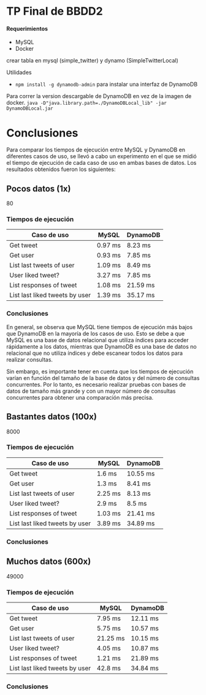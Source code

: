 # TP Final de BBDD2

#### Requerimientos
* MySQL
* Docker

crear tabla en mysql (simple_twitter) y dynamo (SimpleTwitterLocal)

Utilidades
* `npm install -g dynamodb-admin` para instalar una interfaz de DynamoDB

Para correr la version descargable de DynamoDB en vez de la imagen de docker.
`java -D"java.library.path=./DynamoDBLocal_lib" -jar DynamoDBLocal.jar`


# Conclusiones

Para comparar los tiempos de ejecución entre MySQL y DynamoDB en diferentes casos de uso, se llevó a cabo un experimento en el que se midió el tiempo de ejecución de cada caso de uso en ambas bases de datos. Los resultados obtenidos fueron los siguientes:
## Pocos datos (1x)

80

### Tiempos de ejecución

| Caso de uso | MySQL | DynamoDB |
| -------- | -------- | -------- |
| Get tweet     | 0.97 ms     | 8.23 ms     |
| Get user     | 0.93 ms     | 7.85 ms     |
| List last tweets of user     | 1.09 ms     | 8.49 ms     |
| User liked tweet?     | 3.27 ms     | 7.85 ms     |
| List responses of tweet     | 1.08 ms     | 21.59 ms     |
| List last liked tweets by user     | 1.39 ms     | 35.17 ms     |

### Conclusiones
En general, se observa que MySQL tiene tiempos de ejecución más bajos que DynamoDB en la mayoría de los casos de uso. Esto se debe a que MySQL es una base de datos relacional que utiliza índices para acceder rápidamente a los datos, mientras que DynamoDB es una base de datos no relacional que no utiliza índices y debe escanear todos los datos para realizar consultas.

Sin embargo, es importante tener en cuenta que los tiempos de ejecución varían en función del tamaño de la base de datos y del número de consultas concurrentes. Por lo tanto, es necesario realizar pruebas con bases de datos de tamaño más grande y con un mayor número de consultas concurrentes para obtener una comparación más precisa.


## Bastantes datos (100x)

8000

### Tiempos de ejecución

| Caso de uso | MySQL | DynamoDB |
| -------- | -------- | -------- |
| Get tweet     | 1.6 ms     | 10.55 ms     |
| Get user     | 1.3 ms     | 8.41 ms     |
| List last tweets of user     | 2.25 ms     | 8.13 ms     |
| User liked tweet?     | 2.9 ms     | 8.5 ms     |
| List responses of tweet     | 1.03 ms     | 21.41 ms     |
| List last liked tweets by user     | 3.89 ms     | 34.89 ms     |

### Conclusiones

## Muchos datos (600x)

49000

### Tiempos de ejecución

| Caso de uso | MySQL | DynamoDB |
| -------- | -------- | -------- |
| Get tweet     | 7.95 ms     | 12.11 ms     |
| Get user     | 5.75 ms     | 10.57 ms     |
| List last tweets of user     | 21.25 ms     | 10.15 ms     |
| User liked tweet?     | 4.05 ms     | 10.87 ms     |
| List responses of tweet     | 1.21 ms     | 21.89 ms     |
| List last liked tweets by user     | 42.8 ms     | 34.84 ms     |

### Conclusiones
